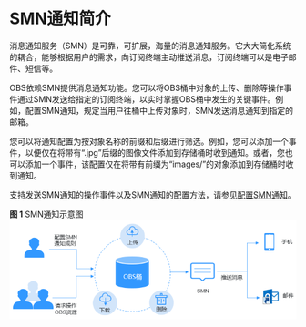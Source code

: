 # SMN通知简介<a name="zh-cn_topic_0045829099"></a>

消息通知服务（SMN）是可靠，可扩展，海量的消息通知服务。它大大简化系统的耦合，能够根据用户的需求，向订阅终端主动推送消息，订阅终端可以是电子邮件、短信等。

OBS依赖SMN提供消息通知功能。您可以将OBS桶中对象的上传、删除等操作事件通过SMN发送给指定的订阅终端，以实时掌握OBS桶中发生的关键事件。例如，配置SMN通知，规定当用户往桶中上传对象时，SMN发送消息通知到指定的邮箱。

您可以将通知配置为按对象名称的前缀和后缀进行筛选。例如，您可以添加一个事件，以便仅在将带有“.jpg”后缀的图像文件添加到存储桶时收到通知。或者，您也可以添加一个事件，该配置仅在将带有前缀为“images/”的对象添加到存储桶时收到通知。

支持发送SMN通知的操作事件以及SMN通知的配置方法，请参见[配置SMN通知](配置SMN通知.md)。

**图 1**  SMN通知示意图<a name="fig9778481781"></a>  
![](figures/SMN通知示意图.png "SMN通知示意图")

